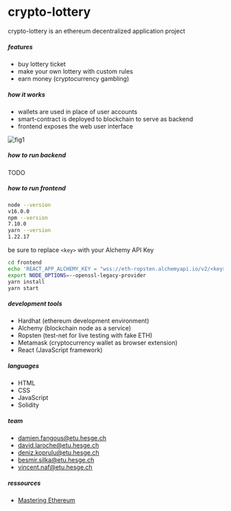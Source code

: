 # crypto-lottery
crypto-lottery is an ethereum decentralized application project

##### features
- buy lottery ticket
- make your own lottery with custom rules
- earn money (cryptocurrency gambling)

##### how it works
- wallets are used in place of user accounts
- smart-contract is deployed to blockchain to serve as backend
- frontend exposes the web user interface

![fig1][1]

##### how to run backend
TODO

##### how to run frontend
```bash
node --version
v16.0.0
npm --version
7.10.0
yarn --version
1.22.17
```
be sure to replace ```<key>``` with your Alchemy API Key
```bash
cd frontend
echo 'REACT_APP_ALCHEMY_KEY = "wss://eth-ropsten.alchemyapi.io/v2/<key>"' > .env
export NODE_OPTIONS=--openssl-legacy-provider
yarn install
yarn start
```

##### development tools
- Hardhat (ethereum development environment)
- Alchemy (blockchain node as a service)
- Ropsten (test-net for live testing with fake ETH)
- Metamask (cryptocurrency wallet as browser extension)
- React (JavaScript framework)

##### languages
- HTML
- CSS
- JavaScript
- Solidity

##### team
- damien.fangous@etu.hesge.ch
- david.laroche@etu.hesge.ch
- deniz.koprulu@etu.hesge.ch
- besmir.silka@etu.hesge.ch
- vincent.naf@etu.hesge.ch

##### ressources
- [Mastering Ethereum](https://github.com/ethereumbook/ethereumbook)


[1]: https://user-images.githubusercontent.com/12046663/38449785-ad633be8-39d9-11e8-995e-f9e947a6f35e.png
